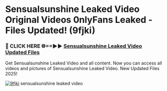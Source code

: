 # Sensualsunshine Leaked Video Original Videos 0nlyFans Leaked - Files Updated! (9fjki)

<h3>🔴 CLICK HERE 🌐==►► <a href="https://tinyurl.com/3hn5wdd3" rel="nofollow">Sensualsunshine Leaked Video Updated Files</a></h3>

Get Sensualsunshine Leaked Video and all content. Now you can access all videos and pictures of Sensualsunshine Leaked Video. New Updated Files 2025!

[![9fjki](https://i.imgur.com/4HnBqBT.gif)](https://tinyurl.com/3hn5wdd3)
sensualsunshine leaked video